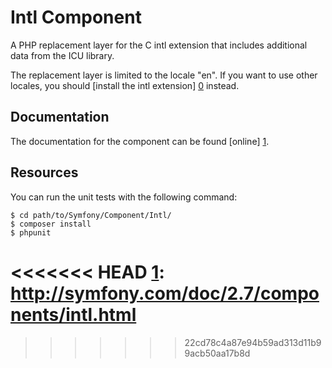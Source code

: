 Intl Component
=============

A PHP replacement layer for the C intl extension that includes additional data
from the ICU library.

The replacement layer is limited to the locale "en". If you want to use other
locales, you should [install the intl extension] [0] instead.

Documentation
-------------

The documentation for the component can be found [online] [1].

Resources
---------

You can run the unit tests with the following command:

    $ cd path/to/Symfony/Component/Intl/
    $ composer install
    $ phpunit

[0]: http://www.php.net/manual/en/intl.setup.php
<<<<<<< HEAD
[1]: http://symfony.com/doc/2.7/components/intl.html
=======
[1]: http://symfony.com/doc/3.0/components/intl.html
>>>>>>> 22cd78c4a87e94b59ad313d11b99acb50aa17b8d
